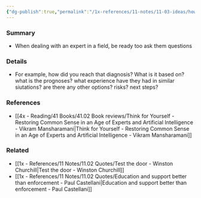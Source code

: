 ```yaml
---
{"dg-publish":true,"permalink":"/1x-references/11-notes/11-03-ideas/how-did-the-expert-reach-his-conclusion/","title":"How did the expert reach his conclusion","created":"2024-02-14T20:18:30.582+03:00","updated":"2024-02-14T20:18:30.582+03:00"}
---
```



### Summary
- When dealing with an expert in a field, be ready too ask them questions

### Details
- For example, how did you reach that diagnosis? What is it based on? what is the prognoses? what experience have they had in similar siutations? are there any other options? risks? next steps?

### References
- [[4x - Reading/41 Books/41.02 Book reviews/Think for Yourself - Restoring Common Sense in an Age of Experts and Artificial Intelligence - Vikram Mansharamani\|Think for Yourself - Restoring Common Sense in an Age of Experts and Artificial Intelligence - Vikram Mansharamani]]

### Related
- [[1x - References/11 Notes/11.02 Quotes/Test the door - Winston Churchill\|Test the door - Winston Churchill]]
- [[1x - References/11 Notes/11.02 Quotes/Education and support better than enforcement - Paul Castellani\|Education and support better than enforcement - Paul Castellani]]
